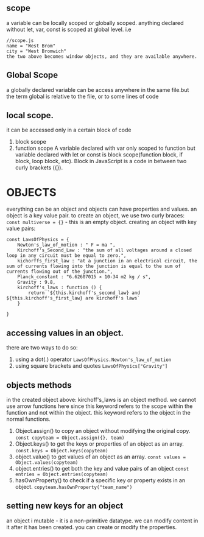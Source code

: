 ## scope
a variable can be locally scoped or globally scoped.
anything declared without let, var, const is scoped at global level.
i.e
```
//scope.js
name = "West Brom"
city = "West Bromwich"
the two above becomes window objects, and they are available anywhere.
```

## Global Scope
a globally declared variable can be access anywhere in the same file.but the term global is relative to the file, or to some lines of code

## local scope.
it can be accessed only in a certain block of code
1. block scope
2. function scope
A variable declared with var only scoped to function but variable declared with let or const is block scope(function block, if block, loop block, etc). Block in JavaScript is a code in between two curly brackets ({}).

# OBJECTS
everything can be an object and objects can have properties and values.
an object is a key value pair.
to create an object, we use two curly braces:
    `const multiverse = {}` - this is an empty object.
creating an object with key value pairs:
```
const LawsOfPhysics = {
    Newton's_law_of_motion : " F = ma ",
    Kirchoff's_Second_Law : "the sum of all voltages around a closed loop in any circuit must be equal to zero.",
    kichorffs_first_law : "at a junction in an electrical circuit, the sum of currents flowing into the junction is equal to the sum of currents flowing out of the junction.",
    Planck_constant : "6.62607015 × 10-34 m2 kg / s",
    Gravity : 9.8,
    kirchoff's_laws : function () {
        return `${this.kirchoff's_second_law} and  ${this.kirchoff's_first_law} are kirchoff's laws`
    }

}
```
## accessing values in an object.
there are two ways to do so:
 1. using a dot(.) operator
        `LawsOfPhysics.Newton's_law_of_motion`
 2. using square brackets and quotes
        `LawsOfPhysics["Gravity"]`

## objects methods
in the created object above:
 kirchoff's_laws is an object method.
 we cannot use arrow functions here since this keyword refers to the scope within the function and not within the object.
 this keyword refers to the object in the normal functions.
1. Object.assign()
    to copy an object without modifying the original copy.
    `const copyteam = Object.assign({}, team)`
2. Object.keys()
    to get the keys or properties of an object as an array.
    `const.keys = Object.keys(copyteam)`
3. object.value()
    to get values of an object as an array.
    `const values = Object.values(copyteam)`
4. object.entries()
    to get both the key and value pairs of an object
    `const entries = Object.entries(copyteam)`
5. hasOwnProperty()
    to check if a specific key or property exists in an object.
    `copyteam.hasOwnProperty("team_name")`
 ## setting new keys for an object
 an object i mutable - it is a non-primitive datatype.
 we can modify content in it after it has been created.
 you can create or modify the properties.

